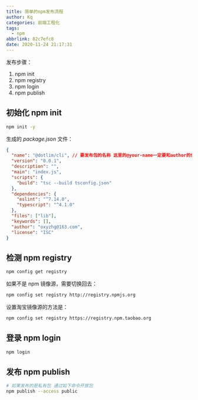 ```yaml
---
title: 简单的npm发布流程
author: Kq
categories: 前端工程化
tags:
  - npm
abbrlink: 82c7efc8
date: 2020-11-24 21:17:31
---
```


发布步骤：

1. npm init
2. npm registry
3. npm login
4. npm publish

## 初始化 npm init

```bash
npm init -y
```

生成的 _package.json_ 文件：

```json
{
  "name": "@dotlim/cli", // 要发布包的名称 这里的@your-name一定要和author的保持一致
  "version": "0.0.1",
  "description": "",
  "main": "index.js",
  "scripts": {
    "build": "tsc --build tsconfig.json"
  },
  "dependencies": {
    "eslint": "^7.14.0",
    "typescript": "^4.1.0"
  },
  "files": ["lib"],
  "keywords": [],
  "author": "oxyzhg@163.com",
  "license": "ISC"
}
```

## 检测 npm registry

```bash
npm config get registry
```

如果不是 npm 镜像源，需要切换回去：

```bash
npm config set registry http://registry.npmjs.org
```

设置淘宝镜像源的方法是：

```bash
npm config set registry https://registry.npm.taobao.org
```

## 登录 npm login

```bash
npm login
```

## 发布 npm publish

```bash
# 如果发布的是私有包 通过如下命令开放包
npm publish --access public
```
